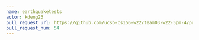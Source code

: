 ```yaml
---
name: earthquaketests
actor: kdeng23
pull_request_url: https://github.com/ucsb-cs156-w22/team03-w22-5pm-4/pull/54
pull_request_num: 54
---
```

